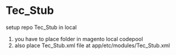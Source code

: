 # Tec_Stub
setup repo Tec_Stub in local

1. you have to place folder in magento local codepool
2. also place Tec_Stub.xml file at app/etc/modules/Tec_Stub.xml

